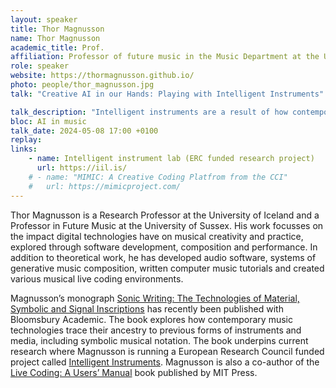 ```yaml
---
layout: speaker
title: Thor Magnusson
name: Thor Magnusson
academic_title: Prof.
affiliation: Professor of future music in the Music Department at the University of Sussex
role: speaker
website: https://thormagnusson.github.io/
photo: people/thor_magnusson.jpg
talk: "Creative AI in our Hands: Playing with Intelligent Instruments"

talk_description: "Intelligent instruments are a result of how contemporary AI technologies are becoming integral components of our musical ecosystems. The application of creative AI can range from automatic music creation to the embedding of intelligent algorithms in the instrument itself. Based on experience in practice-based research on creative AI systems, I will present a new mode of exploration and enquiry that emerges when we encounter an intelligent instrument and begin to discover their ergodynamics. The HCI notion of interactivity moves aside for autonomy and a stronger perception of agentical relations through dialogue, probing, curiosity, surprise, alterity and collaboration. When our musical instrument becomes an interlocutor with a strong agency our interaction shifts more to that of prediction, expectation, and confirmation, resulting in a heightened improvisational approaches."
bloc: AI in music
talk_date: 2024-05-08 17:00 +0100
replay: 
links:
    - name: Intelligent instrument lab (ERC funded research project)
      url: https://iil.is/
    # - name: "MIMIC: A Creative Coding Platfrom from the CCI"
    #   url: https://mimicproject.com/
---
```


Thor Magnusson is a Research Professor at the University of Iceland and a Professor in Future Music at the University of Sussex. His work focusses on the impact digital technologies have on musical creativity and practice, explored through software development, composition and performance. In addition to theoretical work, he has developed audio software, systems of generative music composition, written computer music tutorials and created various musical live coding environments. 

Magnusson’s monograph [Sonic Writing: The Technologies of Material, Symbolic and Signal Inscriptions](https://www.bloomsbury.com/sonic-writing-9781501313868/) has recently been published with Bloomsbury Academic. The book explores how contemporary music technologies trace their ancestry to previous forms of instruments and media, including symbolic musical notation. The book underpins current research where Magnusson is running a European Research Council funded project called [Intelligent Instruments](http://www.iil.is). Magnusson is also a co-author of the [Live Coding: A Users’ Manual](https://livecodingbook.toplap.org) book published by MIT Press.
